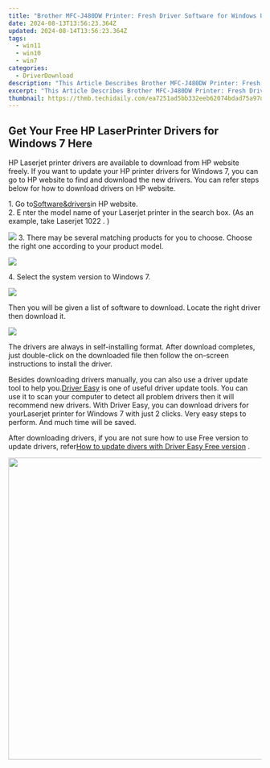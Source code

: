 ```yaml
---
title: "Brother MFC-J480DW Printer: Fresh Driver Software for Windows Users"
date: 2024-08-13T13:56:23.364Z
updated: 2024-08-14T13:56:23.364Z
tags:
  - win11
  - win10
  - win7
categories:
  - DriverDownload
description: "This Article Describes Brother MFC-J480DW Printer: Fresh Driver Software for Windows Users"
excerpt: "This Article Describes Brother MFC-J480DW Printer: Fresh Driver Software for Windows Users"
thumbnail: https://thmb.techidaily.com/ea7251ad5bb332eeb62074bdad75a97d412bc5c90367153732b7b65655c151cd.jpg
---
```


## Get Your Free HP LaserPrinter Drivers for Windows 7 Here

HP Laserjet printer drivers are available to download from HP website freely. If you want to update your HP printer drivers for Windows 7, you can go to HP website to find and download the new drivers. You can refer steps below for how to download drivers on HP website.
  
1\. Go to[Software&drivers](http://support.hp.com/sg-en/drivers)in HP website.  
2\. E nter the model name of your Laserjet printer in the search box. (As an example, take Laserjet 1022 .  )  
  
![](https://images.drivereasy.com/wp-content/uploads/2016/06/img_5754fab3e19ec.png)
 3\. There may be several matching products for you to choose. Choose the right one according to your product model.  
  
![](https://images.drivereasy.com/wp-content/uploads/2016/06/img_5754fb18dac88.png)
  
 4\. Select the system version to Windows 7.  
  
![](https://images.drivereasy.com/wp-content/uploads/2016/06/img_5754fb7e0c794.png)
  
 Then you will be given a list of software to download. Locate the right driver then download it.
  
![](https://images.drivereasy.com/wp-content/uploads/2016/06/img_575519f540ff1.png)
  
 The drivers are always in self-installing format. After download completes, just double-click on the downloaded file then follow the on-screen instructions to install the driver.  
  
 Besides downloading drivers manually, you can also use a driver update tool to help you.[Driver Easy](https://tools.techidaily.com/drivereasy/download/) is one of useful driver update tools. You can use it to scan your computer to detect all problem drivers then it will recommend new drivers. With Driver Easy, you can download drivers for yourLaserjet printer for Windows 7 with just 2 clicks. Very easy steps to perform. And much time will be saved.
  
 After downloading drivers, if you are not sure how to use Free version to update drivers, refer[How to update divers with Driver Easy Free version](https://tools.techidaily.com/drivereasy/download/) .

<ins class="adsbygoogle"
     style="display:block"
     data-ad-format="autorelaxed"
     data-ad-client="ca-pub-7571918770474297"
     data-ad-slot="1223367746"></ins>



<ins class="adsbygoogle"
     style="display:block"
     data-ad-client="ca-pub-7571918770474297"
     data-ad-slot="8358498916"
     data-ad-format="auto"
     data-full-width-responsive="true"></ins>



<!-- affiliate ads begin -->
<a href="https://appsumo.8odi.net/c/5597632/2087394/7443" target="_top" id="2087394"><img src="//a.impactradius-go.com/display-ad/7443-2087394" border="0" alt="" width="1200" height="600"/></a><img height="0" width="0" src="https://appsumo.8odi.net/i/5597632/2087394/7443" style="position:absolute;visibility:hidden;" border="0" />
<!-- affiliate ads end -->